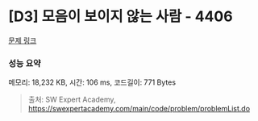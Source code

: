 # [D3] 모음이 보이지 않는 사람 - 4406 

[문제 링크](https://swexpertacademy.com/main/code/problem/problemDetail.do?contestProbId=AWNcD_66pUEDFAV8) 

### 성능 요약

메모리: 18,232 KB, 시간: 106 ms, 코드길이: 771 Bytes



> 출처: SW Expert Academy, https://swexpertacademy.com/main/code/problem/problemList.do